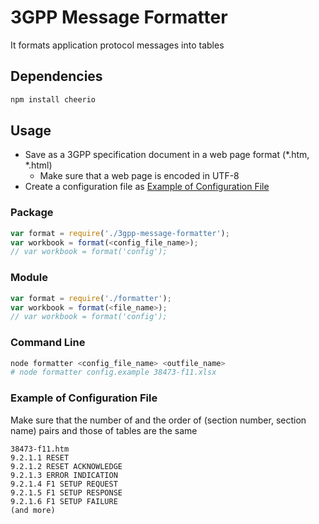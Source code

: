 # 3GPP Message Formatter

It formats application protocol messages into tables

## Dependencies

```sh
npm install cheerio
```

## Usage

- Save as a 3GPP specification document in a web page format (*.htm, *.html)
   - Make sure that a web page is encoded in UTF-8
- Create a configuration file as [Example of Configuration File](#config-example)

### Package

```js
var format = require('./3gpp-message-formatter');
var workbook = format(<config_file_name>);
// var workbook = format('config');
```

### Module

```js
var format = require('./formatter');
var workbook = format(<file_name>);
// var workbook = format('config');
```

### Command Line

```sh
node formatter <config_file_name> <outfile_name>
# node formatter config.example 38473-f11.xlsx
```

### <a id='config-example'>Example of Configuration File</a>

Make sure that the number of and the order of (section number, section name) pairs and those of tables are the same

```
38473-f11.htm
9.2.1.1	RESET
9.2.1.2	RESET ACKNOWLEDGE
9.2.1.3	ERROR INDICATION
9.2.1.4	F1 SETUP REQUEST
9.2.1.5	F1 SETUP RESPONSE
9.2.1.6	F1 SETUP FAILURE
(and more)
```